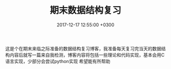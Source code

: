 ﻿---
layout: post
title: "期末数据结构复习"
date: 2017-12-17 12:55:00 +0300
tag: [Data struct,learn]
---
这是个在期末来临之际准备的数据结构复习博客，我准备每天复习完当天的数据结构内容后就写一篇来自我检测，博客内容将包括一些理论和代码实现，基本会用C语言实现，少部分会尝试python实现
希望能有所帮助